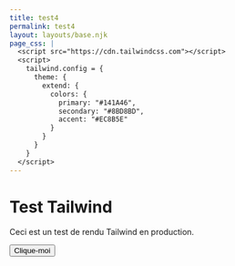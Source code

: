 ```yaml
---
title: test4
permalink: test4
layout: layouts/base.njk
page_css: |
  <script src="https://cdn.tailwindcss.com"></script>
  <script>
    tailwind.config = {
      theme: {
        extend: {
          colors: {
            primary: "#141A46",
            secondary: "#8BD8BD",
            accent: "#EC8B5E"
          }
        }
      }
    }
  </script>
---
```

<div class="bg-primary text-white p-8 rounded-lg shadow-lg">
  <h1 class="text-2xl font-bold mb-4">Test Tailwind</h1>
  <p class="mb-2">Ceci est un test de rendu Tailwind en production.</p>
  <button class="bg-secondary text-primary px-4 py-2 rounded hover:bg-accent transition">
    Clique-moi
  </button>
</div>
